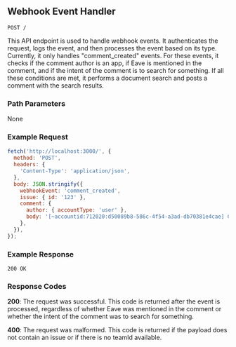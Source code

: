 ## Webhook Event Handler

```
POST /
```

This API endpoint is used to handle webhook events. It authenticates the request, logs the event, and then processes the event based on its type. Currently, it only handles "comment_created" events. For these events, it checks if the comment author is an app, if Eave is mentioned in the comment, and if the intent of the comment is to search for something. If all these conditions are met, it performs a document search and posts a comment with the search results.

### Path Parameters

None

### Example Request

```javascript
fetch('http://localhost:3000/', {
  method: 'POST',
  headers: {
    'Content-Type': 'application/json',
  },
  body: JSON.stringify({
    webhookEvent: 'comment_created',
    issue: { id: '123' },
    comment: {
      author: { accountType: 'user' },
      body: '[~accountid:712020:d50089b8-586c-4f54-a3ad-db70381e4cae] Can you find the documentation about jelly beans?',
    },
  }),
});
```

### Example Response

```
200 OK
```

### Response Codes

**200**: The request was successful. This code is returned after the event is processed, regardless of whether Eave was mentioned in the comment or whether the intent of the comment was to search for something.

**400**: The request was malformed. This code is returned if the payload does not contain an issue or if there is no teamId available.

<br />

